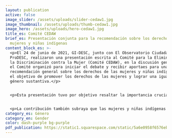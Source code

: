 ```yaml
---
layout: publication
active: false
image_slider: /assets/uploads/slider-cedaw1.jpg
image_thumbnail: /assets/uploads/thumb-cedaw1.jpg
image_hero: /assets/uploads/hero-cedaw1.jpg
title_es: Comité CEDAW
brief_es: Presentación conjunta para la recomendación sobre los derechos de las
  mujeres y niñas indígenas
content_block_es: >-
  <p>El 24 de junio de 2021, GI-DESC, junto con El Observatorio Ciudadano y
  ProDESC, realizaron una presentación escrita al Comité para la Eliminación de
  la Discriminación contra la Mujer (Comité CEDAW), en la discusión general que
  el Comité organizó para iniciar el debate y recibir aportaes para una nueva
  recomendación general sobre los derechos de las mujeres y niñas indígenas, con
  el objetivo de promover los derechos de las mujeres y lograr una igualdad de
  género sustantiva.</p>


  <p>Esta presentación tuvo por objetivo resaltar la importancia crucial de la participación efectiva, la consulta y el consentimiento de las mujeres y niñas indígenas en las medidas y estrategias de mitigación del cambio climático. Asimismo, el informe destaca los efectos desproporcionados que no conducir estos procesos tiene sobre los derechos garantizados por la CEDAW a niñas y mujeres indígenas.</p>


  <p>La contribución también subraya que las mujeres y niñas indígenas son agentes claves del cambio social, particularmente por sus conocimientos ancestrales y su experiencia en la gestión de los recursos energéticos en sus hogares y comunidades. Por lo tanto, sus puntos de vista y perspectivas son esenciales para transformar la base de las desigualdades existentes y combatir las prácticas extractivas y otras prácticas nocivas en la producción, distribución y uso de energías renovables.</p>
category_es: Género
category_en: Gender
color: dash-purple bg-purple
pdf_publication: https://static1.squarespace.com/static/5a6e0958f6576ebde0e78c18/t/60defcb107177c47cc95ecb4/1625226417728/2021-06-written-submission-CEDAW-indigenous-women-and-girls.pdf
---
```

